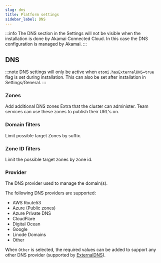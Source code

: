 ```yaml
---
slug: dns
title: Platform settings
sidebar_label: DNS
---
```


:::info
The DNS section in the Settings will not be visible when the installation is done by Akamai Connected Cloud. In this case the DNS configuration is managed by Akamai.
:::

## DNS

:::note
DNS settings will only be active when `otomi.hasExternalDNS=true` flag is set during installation. This can also be set after installation in Settings/General.
:::

### Zones

Add additional DNS zones Extra that the cluster can administer. Team services can use these zones to publish their URL's on.

### Domain filters

Limit possible target Zones by suffix.

### Zone ID filters

Limit the possible target zones by zone id.

### Provider

The DNS provider used to manage the domain(s).

The following DNS providers are supported:

- AWS Route53
- Azure (Public zones)
- Azure Private DNS
- CloudFlare
- Digital Ocean
- Google
- Linode Domains
- Other

When `Other` is selected, the required values can be added to support any other DNS provider (supported by [ExternalDNS](https://github.com/kubernetes-sigs/external-dns/)).
